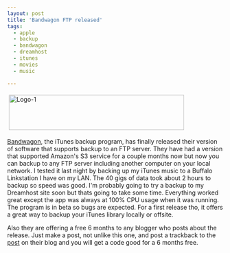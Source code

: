 ```yaml
---
layout: post
title: 'Bandwagon FTP released'
tags:
  - apple
  - backup
  - bandwagon
  - dreamhost
  - itunes
  - movies
  - music

---
```


<img src="http://www.the8thsign.com/wp-content/uploads/2007/06/logo-1.png" alt="Logo-1" border="0" height="82" hspace="4" vspace="4" width="408" /><span style="font-size: 0pt"></span>

<a href="http://www.ridethebandwagon.com">Bandwagon</a>, the iTunes backup program, has finally released their version of software that supports backup to an FTP server. They have had a version that supported Amazon's S3 service for a couple months now but now you can backup to any FTP server including another computer on your local network. I tested it last night by backing up my iTunes music to a Buffalo Linkstation I have on my LAN. The 40 gigs of data took about 2 hours to backup so speed was good. I'm probably going to try a backup to my Dreamhost site soon but thats going to take some time. Everything worked great except the app was always at 100% CPU usage when it was running. The program is in beta so bugs are expected. For a first release tho, it offers a great way to backup your iTunes library locally or offsite.

Also they are offering a free 6 months to any blogger who posts about the release. Just make a post, not unlike this one, and post a trackback to the <a href="http://blog.ridethebandwagon.com/2007/06/22/bandwagon-ftp-edition-beta-available/">post</a> on their blog and you will get a code good for a 6 months free.

<!-- technorati tags start -->

<!-- technorati tags end -->
